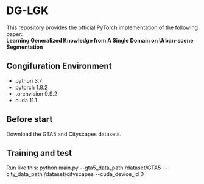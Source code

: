 # DG-LGK
This repository provides the official PyTorch implementation of the following paper:  
**Learning Generalized Knowledge from A Single Domain on Urban-scene Segmentation**

## Congifuration Environment
- python 3.7
- pytorch 1.8.2
- torchvision 0.9.2
- cuda 11.1

## Before start
Download the GTA5 and Cityscapes datasets.

## Training and test
Run like this: python main.py --gta5_data_path /dataset/GTA5 --city_data_path /dataset/cityscapes --cuda_device_id 0
